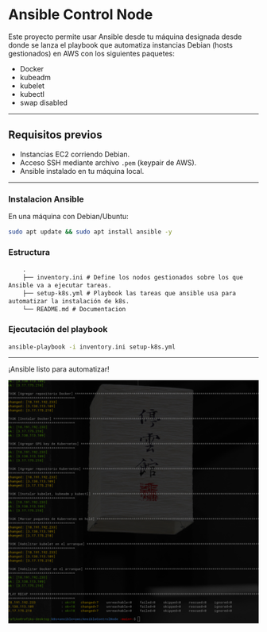 # Ansible Control Node
Este proyecto permite usar Ansible desde tu máquina designada desde donde se lanza el playbook que automatiza instancias Debian (hosts gestionados) en AWS con los siguientes paquetes:

- Docker
- kubeadm
- kubelet
- kubectl
- swap disabled

---

## Requisitos previos

- Instancias EC2 corriendo Debian.
- Acceso SSH mediante archivo `.pem` (keypair de AWS).
- Ansible instalado en tu máquina local.

---

### Instalacion Ansible

En una máquina con Debian/Ubuntu:

```bash
sudo apt update && sudo apt install ansible -y

```

### Estructura
```
	.
	├── inventory.ini # Define los nodos gestionados sobre los que Ansible va a ejecutar tareas.
	├── setup-k8s.yml # Playbook las tareas que ansible usa para automatizar la instalación de k8s.
	└── README.md # Documentacion
```

### Ejecutación del playbook

```bash
ansible-playbook -i inventory.ini setup-k8s.yml

```

---

¡Ansible listo para automatizar!

![Evidencia Ansible](../img/evidence-ansible.png)
